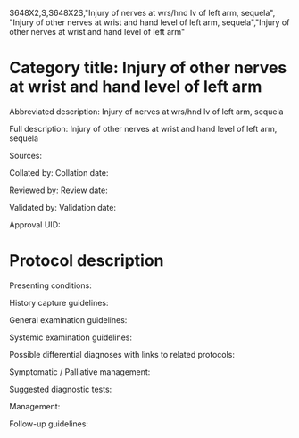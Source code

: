 S648X2,S,S648X2S,"Injury of nerves at wrs/hnd lv of left arm, sequela", "Injury of other nerves at wrist and hand level of left arm, sequela","Injury of other nerves at wrist and hand level of left arm"
# Category title: Injury of other nerves at wrist and hand level of left arm

Abbreviated description: Injury of nerves at wrs/hnd lv of left arm, sequela

Full description: Injury of other nerves at wrist and hand level of left arm, sequela

Sources:

Collated by:
Collation date:

Reviewed by:
Review date:

Validated by:
Validation date:

Approval UID:

# Protocol description

Presenting conditions:

History capture guidelines:

General examination guidelines:

Systemic examination guidelines:

Possible differential diagnoses with links to related protocols:

Symptomatic / Palliative management:

Suggested diagnostic tests:

Management:

Follow-up guidelines:
